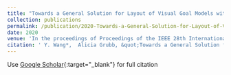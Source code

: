 ```yaml
---
title: "Towards a General Solution for Layout of Visual Goal Models with Actors"
collection: publications
permalink: /publication/2020-Towards-a-General-Solution-for-Layout-of-Visual-Goal-Models-with-Actors
date: 2020
venue: 'In the proceedings of Proceedings of the IEEE 28th International Requirements Engineering Conference textbackslashnormalfont (textbackslashbf RE)'
citation: ' Y. Wang*,  Alicia Grubb, &quot;Towards a General Solution for Layout of Visual Goal Models with Actors.&quot; In the proceedings of Proceedings of the IEEE 28th International Requirements Engineering Conference textbackslashnormalfont (textbackslashbf RE), 2020.'
---
```

Use [Google Scholar](https://scholar.google.com/scholar?q=Towards+a+General+Solution+for+Layout+of+Visual+Goal+Models+with+Actors){:target="_blank"} for full citation
